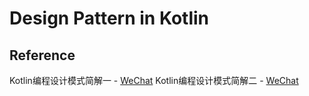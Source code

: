 # Design Pattern in Kotlin

## Reference

Kotlin编程设计模式简解一 - [WeChat](https://mp.weixin.qq.com/s/TGBiceF-ZTJsV6djmTANCw)
Kotlin编程设计模式简解二 - [WeChat](https://mp.weixin.qq.com/s/HhUfOnrTP2g2WEuooMM1eA)
